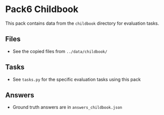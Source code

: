 # Pack6 Childbook

This pack contains data from the `childbook` directory for evaluation tasks.

## Files
- See the copied files from `../data/childbook/`

## Tasks
- See `tasks.py` for the specific evaluation tasks using this pack

## Answers
- Ground truth answers are in `answers_childbook.json`
